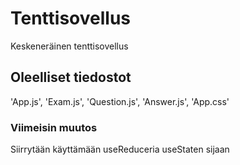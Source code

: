 # Tenttisovellus

Keskeneräinen tenttisovellus

## Oleelliset tiedostot

'App.js', 'Exam.js', 'Question.js', 'Answer.js', 'App.css'

### Viimeisin muutos

Siirrytään käyttämään useReduceria useStaten sijaan